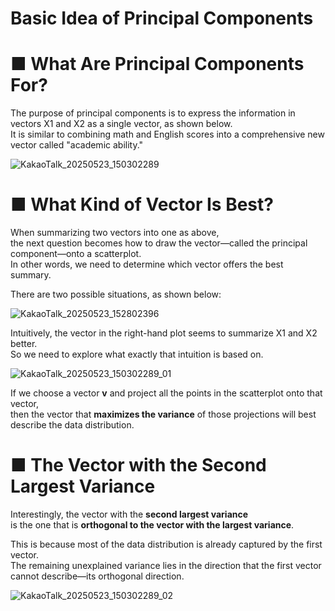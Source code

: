 # Basic Idea of Principal Components

# ■ What Are Principal Components For?

The purpose of principal components is to express the information in vectors X1 and X2 as a single vector, as shown below.  
It is similar to combining math and English scores into a comprehensive new vector called "academic ability."

![KakaoTalk_20250523_150302289](https://github.com/user-attachments/assets/1ad16f21-d0c1-45dc-881a-a41a21f45ee6)

# ■ What Kind of Vector Is Best?

When summarizing two vectors into one as above,  
the next question becomes how to draw the vector—called the principal component—onto a scatterplot.  
In other words, we need to determine which vector offers the best summary.

There are two possible situations, as shown below:

![KakaoTalk_20250523_152802396](https://github.com/user-attachments/assets/3d550b9c-ed88-4e90-9d75-5d66f91ead9e)

Intuitively, the vector in the right-hand plot seems to summarize X1 and X2 better.  
So we need to explore what exactly that intuition is based on.

![KakaoTalk_20250523_150302289_01](https://github.com/user-attachments/assets/2c66a720-2d34-48de-9545-96a6f1e1d994)

If we choose a vector **v** and project all the points in the scatterplot onto that vector,  
then the vector that **maximizes the variance** of those projections will best describe the data distribution.

# ■ The Vector with the Second Largest Variance

Interestingly, the vector with the **second largest variance**  
is the one that is **orthogonal to the vector with the largest variance**.

This is because most of the data distribution is already captured by the first vector.  
The remaining unexplained variance lies in the direction that the first vector cannot describe—its orthogonal direction.

![KakaoTalk_20250523_150302289_02](https://github.com/user-attachments/assets/e1472290-dc6d-416d-86ea-ca1563607de2)
